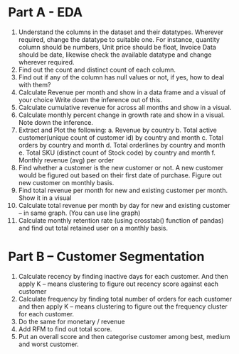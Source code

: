 # Part A - EDA
1. Understand the columns in the dataset and their datatypes. Wherever required, change 
   the datatype to suitable one. 
   For instance, quantity column should be numbers, Unit price should be float, Invoice 
   Data should be date, likewise check the available datatype and change wherever 
   required. 
2. Find out the count and distinct count of each column. 
3. Find out if any of the column has null values or not, if yes, how to deal with them?
4. Calculate Revenue per month and show in a data frame and a visual of your choice Write 
   down the inference out of this. 
5. Calculate cumulative revenue for across all months and show in a visual. 
6. Calculate monthly percent change in growth rate and show in a visual. Note down the 
   inference. 
7. Extract and Plot the following:
a. Revenue by country
b. Total active customer(unique count of customer id) by country and month
c. Total orders by country and month
d. Total orderlines by country and month
e. Total SKU (distinct count of Stock code) by country and month
f. Monthly revenue (avg) per order
8. Find whether a customer is the new customer or not. A new customer would be figured 
   out based on their first date of purchase. Figure out new customer on monthly basis. 
9. Find total revenue per month for new and existing customer per month. Show it in a 
   visual
10. Calculate total revenue per month by day for new and existing customer – in same 
    graph. (You can use line graph)
11. Calculate monthly retention rate (using crosstab() function of pandas) and find out total 
    retained user on a monthly basis. 
 
# Part B – Customer Segmentation
1. Calculate recency by finding inactive days for each customer. And then apply K – means 
   clustering to figure out recency score against each customer 
2. Calculate frequency by finding total number of orders for each customer and then apply K –
   means clustering to figure out the frequency cluster for each customer. 
3. Do the same for monetary / revenue
4. Add RFM to find out total score. 
5. Put an overall score and then categorise customer among best, medium and worst 
   customer. 

